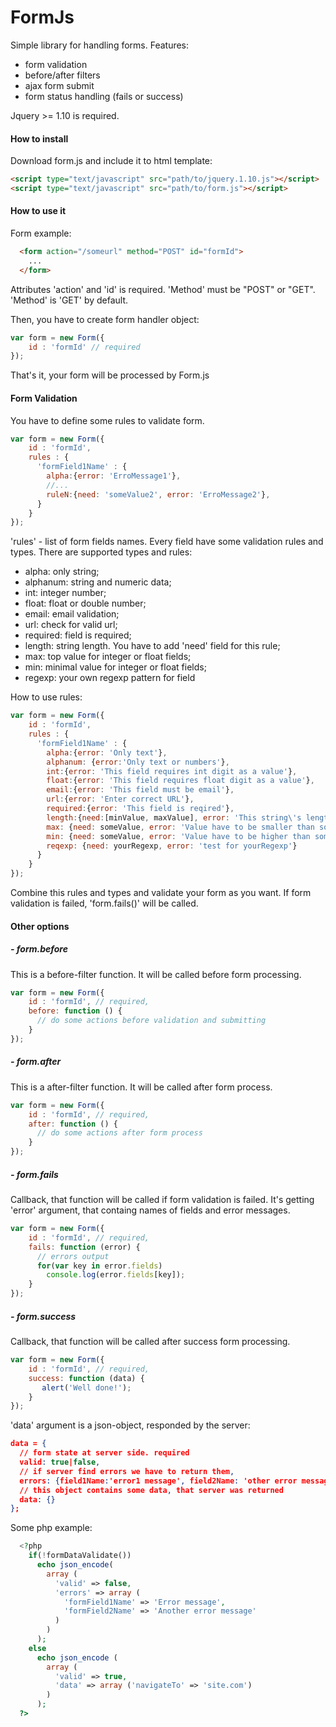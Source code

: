 FormJs
======

Simple library for handling forms.
Features:
- form validation
- before/after filters
- ajax form submit
- form status handling (fails or success)

Jquery >= 1.10 is required.

#### How to install

Download form.js and include it to html template:
```html
<script type="text/javascript" src="path/to/jquery.1.10.js"></script>
<script type="text/javascript" src="path/to/form.js"></script>
```

#### How to use it

Form example:
```html
  <form action="/someurl" method="POST" id="formId">
    ...
  </form>
```

Attributes 'action' and 'id' is required. 'Method' must be "POST" or "GET". 'Method' is 'GET' by default.

Then, you have to create form handler object:
```js
var form = new Form({
	id : 'formId' // required
});
```
That's it, your form will be processed by Form.js


#### Form Validation
You have to define some rules to validate form.
```js
var form = new Form({
	id : 'formId',
	rules : {
	  'formField1Name' : {
	    alpha:{error: 'ErroMessage1'},
	    //...
	    ruleN:{need: 'someValue2', error: 'ErroMessage2'},
	  }
	}
});
```
'rules' - list of form fields names. Every field have some validation rules and types. There are supported types and rules:
- alpha: only string;
- alphanum: string and numeric data;
- int: integer number;
- float: float or double number;
- email: email validation;
- url: check for valid url;
- required: field is required;
- length: string length. You have to add 'need' field for this rule;
- max: top value for integer or float fields;
- min: minimal value for integer or float fields;
- regexp: your own regexp pattern for field

How to use rules:
```js
var form = new Form({
	id : 'formId',
	rules : {
	  'formField1Name' : {
	    alpha:{error: 'Only text'},
	    alphanum: {error:'Only text or numbers'},
	    int:{error: 'This field requires int digit as a value'},
	    float:{error: 'This field requires float digit as a value'},
	    email:{error: 'This field must be email'},
	    url:{error: 'Enter correct URL'},
	    required:{error: 'This field is reqired'},
	    length:{need:[minValue, maxValue], error: 'This string\'s length must be between minValue and maxValue'},
	    max: {need: someValue, error: 'Value have to be smaller than someValue'},
	    min: {need: someValue, error: 'Value have to be higher than someValue'},
	    reqexp: {need: yourRegexp, error: 'test for yourRegexp'}
	  }
	}
});
```
Combine this rules and types and validate your form as you want.
If form validation is failed, 'form.fails()' will be called.

#### Other options
##### - form.before
This is a before-filter function. It will be called before form processing.
```js
var form = new Form({
	id : 'formId', // required,
	before: function () {
	  // do some actions before validation and submitting
	}
});
```

##### - form.after
This is a after-filter function. It will be called after form process.
```js
var form = new Form({
	id : 'formId', // required,
	after: function () {
	  // do some actions after form process
	}
});
```

##### - form.fails
Callback, that function will be called if form validation is failed. It's getting 'error' argument, that containg names of fields and error messages.
```js
var form = new Form({
	id : 'formId', // required,
	fails: function (error) {
	  // errors output
	  for(var key in error.fields)
	    console.log(error.fields[key]);
	}
});
```
##### - form.success
Callback, that function will be called after success form processing.
```js
var form = new Form({
	id : 'formId', // required,
	success: function (data) {
	   alert('Well done!');
	}
});
```

'data' argument is a json-object, responded by the server:
```json
data = {
  // form state at server side. required
  valid: true|false,
  // if server find errors we have to return them, 
  errors: {field1Name:'error1 message', field2Name: 'other error message'},
  // this object contains some data, that server was returned
  data: {}
};
```

Some php example:
```php
  <?php
    if(!formDataValidate())
      echo json_encode(
        array (
          'valid' => false,
          'errors' => array (
            'formField1Name' => 'Error message',
            'formField2Name' => 'Another error message'
          )
        )
      );
    else
      echo json_encode (
        array (
          'valid' => true,
          'data' => array ('navigateTo' => 'site.com')
        )
      );
  ?>
```
